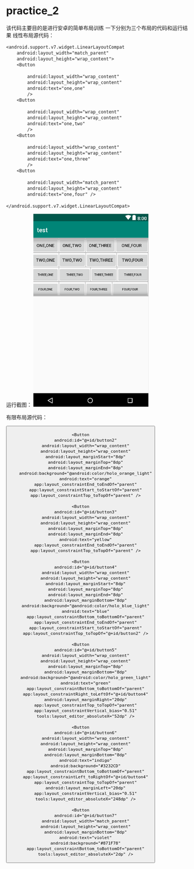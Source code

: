 # practice_2
该代码主要目的是进行安卓的简单布局训练
一下分别为三个布局的代码和运行结果
线性布局源代码：

    <android.support.v7.widget.LinearLayoutCompat
        android:layout_width="match_parent"
        android:layout_height="wrap_content">
        <Button

            android:layout_width="wrap_content"
            android:layout_height="wrap_content"
            android:text="one,one"
            />
        <Button

            android:layout_width="wrap_content"
            android:layout_height="wrap_content"
            android:text="one,two"
            />
        <Button

            android:layout_width="wrap_content"
            android:layout_height="wrap_content"
            android:text="one,three"
            />
        <Button

            android:layout_width="match_parent"
            android:layout_height="wrap_content"
            android:text="one,four" />

    </android.support.v7.widget.LinearLayoutCompat>


运行截图：
![](https://raw.githubusercontent.com/songge186/images/master/74a05cc716a39cf10b7e62bcb16a8a7.png)


有限布局源代码：

<Button
        android:id="@+id/button"
        android:layout_width="wrap_content"
        android:layout_height="wrap_content"
        android:layout_marginStart="8dp"
        android:layout_marginTop="8dp"
        android:background="@android:color/holo_red_light"
        android:text="red"
        app:layout_constraintStart_toStartOf="parent"
        app:layout_constraintTop_toTopOf="parent" />

    <Button
        android:id="@+id/button2"
        android:layout_width="wrap_content"
        android:layout_height="wrap_content"
        android:layout_marginStart="8dp"
        android:layout_marginTop="8dp"
        android:layout_marginEnd="8dp"
        android:background="@android:color/holo_orange_light"
        android:text="orange"
        app:layout_constraintEnd_toEndOf="parent"
        app:layout_constraintStart_toStartOf="parent"
        app:layout_constraintTop_toTopOf="parent" />

    <Button
        android:id="@+id/button3"
        android:layout_width="wrap_content"
        android:layout_height="wrap_content"
        android:layout_marginTop="8dp"
        android:layout_marginEnd="8dp"
        android:text="yellow"
        app:layout_constraintEnd_toEndOf="parent"
        app:layout_constraintTop_toTopOf="parent" />

    <Button
        android:id="@+id/button4"
        android:layout_width="wrap_content"
        android:layout_height="wrap_content"
        android:layout_marginStart="8dp"
        android:layout_marginTop="8dp"
        android:layout_marginEnd="8dp"
        android:layout_marginBottom="8dp"
        android:background="@android:color/holo_blue_light"
        android:text="blue"
        app:layout_constraintBottom_toBottomOf="parent"
        app:layout_constraintEnd_toEndOf="parent"
        app:layout_constraintStart_toStartOf="parent"
        app:layout_constraintTop_toTopOf="@+id/button2" />

    <Button
        android:id="@+id/button5"
        android:layout_width="wrap_content"
        android:layout_height="wrap_content"
        android:layout_marginTop="8dp"
        android:layout_marginBottom="8dp"
        android:background="@android:color/holo_green_light"
        android:text="green"
        app:layout_constraintBottom_toBottomOf="parent"
        app:layout_constraintRight_toLeftOf="@+id/button4"
        android:layout_marginRight="20dp"
        app:layout_constraintTop_toTopOf="parent"
        app:layout_constraintVertical_bias="0.51"
        tools:layout_editor_absoluteX="52dp" />

    <Button
        android:id="@+id/button6"
        android:layout_width="wrap_content"
        android:layout_height="wrap_content"
        android:layout_marginTop="8dp"
        android:layout_marginBottom="8dp"
        android:text="indigo"
        android:background="#3232CD"
        app:layout_constraintBottom_toBottomOf="parent"
        app:layout_constraintLeft_toRightOf="@+id/button4"
        app:layout_constraintTop_toTopOf="parent"
        android:layout_marginLeft="20dp"
        app:layout_constraintVertical_bias="0.51"
        tools:layout_editor_absoluteX="248dp" />

    <Button
        android:id="@+id/button7"
        android:layout_width="match_parent"
        android:layout_height="wrap_content"
        android:layout_marginBottom="8dp"
        android:text="violet"
        android:background="#871F78"
        app:layout_constraintBottom_toBottomOf="parent"
        tools:layout_editor_absoluteX="2dp" />
